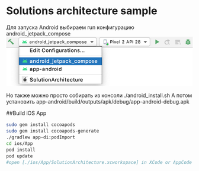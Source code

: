 
# Solutions architecture sample
Для запуска Android выбираем run конфигурацию android_jetpack_compose  
![image_run_config](android_run_configuration.png)
  
Но также можно просто собирать из консоли ./android_install.sh
А потом установить app-android/build/outputs/apk/debug/app-android-debug.apk  

##Build iOS App
```bash
sudo gem install cocoapods
sudo gem install cocoapods-generate
./gradlew app-di:podImport
cd ios/App
pod install
pod update
#open [./ios/App/SolutionArchitecture.xcworkspace] in XCode or AppCode and run project on iOS Emulator
```

